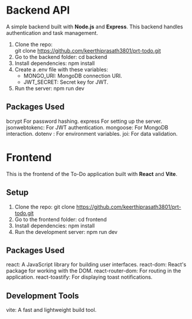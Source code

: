 # Backend API
A simple backend built with **Node.js** and **Express**.
This backend handles authentication and task management.

1. Clone the repo:   
git clone https://github.com/keerthiprasath3801/prt-todo.git
2. Go to the backend folder:
 cd backend
3. Install dependencies:
   npm install
4. Create a .env file with these variables:
   - MONGO_URI: MongoDB connection URI.
   - JWT_SECRET: Secret key for JWT.
5. Run the server:
   npm run dev
## Packages Used
bcrypt For password hashing.
express For setting up the server.
jsonwebtokenc: For JWT authentication.
mongoose: For MongoDB interaction.
dotenv : For environment variables.
joi: For data validation.


# Frontend

This is the frontend of the To-Do application built with **React** and **Vite**.

## Setup
1. Clone the repo:
   git clone https://github.com/keerthiprasath3801/prt-todo.git
2. Go to the frontend folder:
   cd frontend
3. Install dependencies:
   npm install
4. Run the development server:
   npm run dev
## Packages Used
react: A JavaScript library for building user interfaces.
react-dom: React's package for working with the DOM.
react-router-dom: For routing in the application.
react-toastify: For displaying toast notifications.

## Development Tools
vite: A fast and lightweight build tool.





